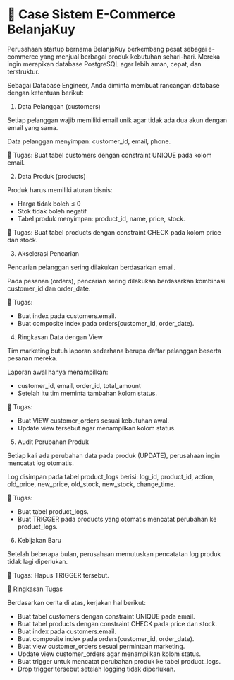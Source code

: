 # 📖 Case Sistem E-Commerce BelanjaKuy

Perusahaan startup bernama BelanjaKuy berkembang pesat sebagai e-commerce yang menjual berbagai produk kebutuhan sehari-hari.
Mereka ingin merapikan database PostgreSQL agar lebih aman, cepat, dan terstruktur.

Sebagai Database Engineer, Anda diminta membuat rancangan database dengan ketentuan berikut:

1. Data Pelanggan (customers)

Setiap pelanggan wajib memiliki email unik agar tidak ada dua akun dengan email yang sama.

Data pelanggan menyimpan: customer_id, email, phone.

📌 Tugas:
Buat tabel customers dengan constraint UNIQUE pada kolom email.

2. Data Produk (products)

Produk harus memiliki aturan bisnis:
- Harga tidak boleh ≤ 0
- Stok tidak boleh negatif
- Tabel produk menyimpan: product_id, name, price, stock.

📌 Tugas:
Buat tabel products dengan constraint CHECK pada kolom price dan stock.

3. Akselerasi Pencarian

Pencarian pelanggan sering dilakukan berdasarkan email.

Pada pesanan (orders), pencarian sering dilakukan berdasarkan kombinasi customer_id dan order_date.

📌 Tugas:
- Buat index pada customers.email. 
- Buat composite index pada orders(customer_id, order_date).

4. Ringkasan Data dengan View

Tim marketing butuh laporan sederhana berupa daftar pelanggan beserta pesanan mereka.

Laporan awal hanya menampilkan:
- customer_id, email, order_id, total_amount
- Setelah itu tim meminta tambahan kolom status.

📌 Tugas:
- Buat VIEW customer_orders sesuai kebutuhan awal.
- Update view tersebut agar menampilkan kolom status.

5. Audit Perubahan Produk

Setiap kali ada perubahan data pada produk (UPDATE), perusahaan ingin mencatat log otomatis.

Log disimpan pada tabel product_logs berisi:
log_id, product_id, action, old_price, new_price, old_stock, new_stock, change_time.

📌 Tugas:

- Buat tabel product_logs.
- Buat TRIGGER pada products yang otomatis mencatat perubahan ke product_logs.

6. Kebijakan Baru

Setelah beberapa bulan, perusahaan memutuskan pencatatan log produk tidak lagi diperlukan.

📌 Tugas:
Hapus TRIGGER tersebut.

🎯 Ringkasan Tugas

Berdasarkan cerita di atas, kerjakan hal berikut:
- Buat tabel customers dengan constraint UNIQUE pada email.
- Buat tabel products dengan constraint CHECK pada price dan stock.
- Buat index pada customers.email.
- Buat composite index pada orders(customer_id, order_date).
- Buat view customer_orders sesuai permintaan marketing.
- Update view customer_orders agar menampilkan kolom status.
- Buat trigger untuk mencatat perubahan produk ke tabel product_logs.
- Drop trigger tersebut setelah logging tidak diperlukan.